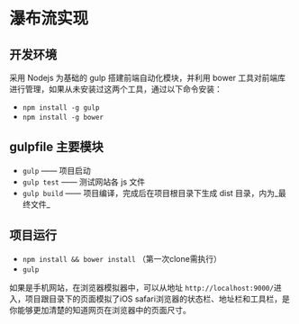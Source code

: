 # 瀑布流实现

## 开发环境
采用 Nodejs 为基础的 gulp 搭建前端自动化模块，并利用 bower 工具对前端库进行管理，如果从未安装过这两个工具，通过以下命令安装：

* `npm install -g gulp`
* `npm install -g bower`

## gulpfile 主要模块
* `gulp`       —— 项目启动
* `gulp test`  —— 测试网站各 js 文件
* `gulp build` —— 项目编译，完成后在项目根目录下生成 dist 目录，内为_最终文件_


## 项目运行
* `npm install && bower install` （第一次clone需执行）
* `gulp`

如果是手机网站，在浏览器模拟器中，可以从地址 `http://localhost:9000/`进入，项目跟目录下的页面模拟了iOS safari浏览器的状态栏、地址栏和工具栏，是你能够更加清楚的知道网页在浏览器中的页面尺寸。

